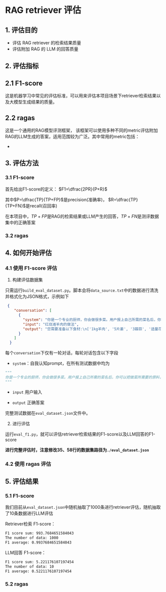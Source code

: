 # RAG retriever 评估

## 1. 评估目的

- 评估 RAG retriever 的检索结果质量
- 评估附加 RAG 的 LLM 的回答质量

## 2. 评估指标

## 2.1 F1-score

这是机器学习中常见的评估标准，可以用来评估本项目场景下retriever检索结果以及大模型生成结果的质量。

## 2.2 ragas

这是一个通用的RAG模型评测框架， 该框架可以使用多种不同的metric评估附加RAG的LLM生成的答案，适用范围较为广泛。其中常用的metric包括：

- 

## 3. 评估方法

### 3.1 F1-score

首先给出F1-score的定义：
$F1=\dfrac{2PR}{P+R}$

其中$P=\dfrac{TP}{TP+FP}$是precision(准确率)， $R=\dfrac{TP}{TP+FN}$是recall(召回率)

在本项目中，$TP+FP$是RAG的检索结果或LLM产生的回答，$TP+FN$是测评数据集中的正确答案

### 3.2 ragas

## 4. 如何开始评估

### 4.1 使用 F1-score 评估

1. 构建评估数据集

只需运行`build_eval_dataset.py`。脚本会将`data_source.txt`中的数据进行清洗并格式化为JSON格式，示例如下

```json
 {
    "conversation": [
      {
        "system": "你是一个专业的厨师，你会做很多菜。用户报上自己所需的菜名后，你可以把做菜所需要的原料，以及做菜的方法告诉用户",
        "input": "红烧滩羊肉的做法",
        "output": "您需要准备以下食材:\n['1kg羊肉', '5片姜', '3瓣蒜', '适量花椒', '3勺老抽', '3片香叶', '2个八角', '1个干辣椒', '1块桂皮', '2勺料酒', '适量盐', '3根香菜', '2个小洋葱', '适量乱泉水']\n按以下方法制作:\n['滩羊肉在姜水里焯3分钟，姜水里加点料酒去腥', '再将羊肉反过来焯水2分钟', '把羊肉切2/3手掌大小，羊肉煮熟后会缩水，所以可以稍微大一点的', '热油里放入花椒、桂皮、香叶、生姜爆炒30秒，放入切好的羊肉翻炒3分钟左右，把羊肉里面的油煸炒出来，再加入老抽上色，把所有羊肉都上色后加入乱泉水，以漠过羊肉上面为准', '锅里水烧开后，换成砂锅中火慢炖40分钟', '分次吃', '超级软糯', '加点萝卜进去炖起来，解油腻']"
      }
    ]
  }
```

每个`conversation`下仅有一轮对话，每轮对话包含以下字段

- `system`：自我认知prompt，在所有测试数据中均为

```py
"""
你是一个专业的厨师，你会做很多菜。用户报上自己所需的菜名后，你可以把做菜所需要的原料，以及做菜的方法告
"""
```

- `input` 用户输入

- `output` 正确答案

完整测试数据在`eval_dataset.json`文件中。

2. 进行评估

运行`eval_f1.py`，就可以评估retriever检索结果的F1-score以及LLM回答的F1-score

**进行完整评估时，注意修改35、58行的数据集路径为`./eval_dataset.json`**

### 4.2 使用 ragas 评估

## 5. 评估结果

### 5.1 F1-score

我们目前从`eval_dataset.json`中随机抽取了1000条进行retriever评估，随机抽取了10条数据进行LLM评估

Retriever检索 F1-score：  

```bash
F1 score sum: 993.7684651584043
The number of data: 1000
F1 average: 0.9937684651584043
```

LLM回答 F1-score：  

```bash
F1 score sum: 5.221176107197454  
The number of data: 10  
F1 average: 0.5221176107197454
```

### 5.2 ragas
